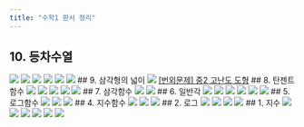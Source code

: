 ```yaml
---
title: "수학1 판서 정리"
---
```

## 10. 등차수열
<img src="/assets/one chungsoo jpg/10. 등차수열-2.jpg"/>
<img src="/assets/one chungsoo jpg/10. 등차수열-3.jpg"/>
<img src="/assets/one chungsoo jpg/10. 등차수열-4.jpg"/>
<img src="/assets/one chungsoo jpg/10. 등차수열-5.jpg"/>
<img src="/assets/one chungsoo jpg/10. 등차수열-6.jpg"/>
<img src="/assets/one chungsoo jpg/10. 등차수열-7.jpg"/>
## 9. 삼각형의 넓이
<img src="/assets/one chungsoo jpg/9. 삼각형의 넓이.jpg"/>
<a href="https://youtube.com/playlist?list=PLZbiDKYSrfMCGgDrtNpD3OHOV0W1rt_zk">[번외문제] 중2 고난도 도형</a>
## 8. 탄젠트함수
<img src="/assets/one chungsoo jpg/8. 탄젠트함수-2.jpg"/>
<img src="/assets/one chungsoo jpg/8. 탄젠트함수-3.jpg"/>
<img src="/assets/one chungsoo jpg/8. 탄젠트함수-4.jpg"/>
<img src="/assets/one chungsoo jpg/8. 탄젠트함수-5.jpg"/>
<img src="/assets/one chungsoo jpg/8. 탄젠트함수-6.jpg"/>
## 7. 삼각함수
<img src="/assets/one chungsoo jpg/바인더1_페이지_32.jpg"/>
<img src="/assets/one chungsoo jpg/바인더1_페이지_33.jpg"/>
## 6. 일반각
<img src="/assets/one chungsoo jpg/바인더1_페이지_24.jpg"/>
<img src="/assets/one chungsoo jpg/바인더1_페이지_25.jpg"/>
<img src="/assets/one chungsoo jpg/바인더1_페이지_26.jpg"/>
<img src="/assets/one chungsoo jpg/바인더1_페이지_27.jpg"/>
<img src="/assets/one chungsoo jpg/바인더1_페이지_28.jpg"/>
<img src="/assets/one chungsoo jpg/바인더1_페이지_29.jpg"/>
## 5. 로그함수
<img src="/assets/one chungsoo jpg/바인더1_페이지_20.jpg"/>
<img src="/assets/one chungsoo jpg/바인더1_페이지_21.jpg"/>
<img src="/assets/one chungsoo jpg/바인더1_페이지_22.jpg"/>
## 4. 지수함수
<img src="/assets/one chungsoo jpg/바인더1_페이지_16.jpg"/>
<img src="/assets/one chungsoo jpg/바인더1_페이지_17.jpg"/>
<img src="/assets/one chungsoo jpg/바인더1_페이지_18.jpg"/>
## 2. 로그
<img src="/assets/one chungsoo jpg/바인더1_페이지_09.jpg"/>
<img src="/assets/one chungsoo jpg/바인더1_페이지_10.jpg"/>
<img src="/assets/one chungsoo jpg/바인더1_페이지_11.jpg"/>
<img src="/assets/one chungsoo jpg/바인더1_페이지_12.jpg"/>
## 1. 지수
<img src="/assets/one chungsoo jpg/바인더1_페이지_02.jpg"/>
<img src="/assets/one chungsoo jpg/바인더1_페이지_03.jpg"/>
<img src="/assets/one chungsoo jpg/바인더1_페이지_04.jpg"/>
<img src="/assets/one chungsoo jpg/바인더1_페이지_05.jpg"/>
<img src="/assets/one chungsoo jpg/바인더1_페이지_06.jpg"/>
<img src="/assets/one chungsoo jpg/바인더1_페이지_07.jpg"/>